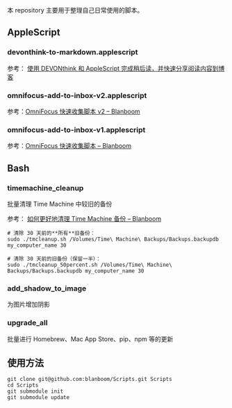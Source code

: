 本 repository 主要用于整理自己日常使用的脚本。

## AppleScript

### devonthink-to-markdown.applescript

参考： [使用 DEVONthink 和 AppleScript 完成稍后读，并快速分享阅读内容到博客](https://blanboom.org/2019/devonthink-to-markdown/)

### omnifocus-add-to-inbox-v2.applescript

参考：[OmniFocus 快速收集脚本 v2 – Blanboom](https://blanboom.org/2014/omnifocus-quick-entry-applescript-v2/)

### omnifocus-add-to-inbox-v1.applescript

参考：[OmniFocus 快速收集脚本 – Blanboom](https://blanboom.org/2014/omnifocus-quick-entry-applescript/)

## Bash

###  timemachine_cleanup

批量清理 Time Machine 中较旧的备份

参考： [如何更好地清理 Time Machine 备份 – Blanboom](https://blanboom.org/2020/timemachine-cleanup/)

```
# 清除 30 天前的**所有**旧备份：
sudo ./tmcleanup.sh /Volumes/Time\ Machine\ Backups/Backups.backupdb my_computer_name 30

# 清除 30 天前的旧备份（保留一半）：
sudo ./tmcleanup_50percent.sh /Volumes/Time\ Machine\ Backups/Backups.backupdb my_computer_name 30
```

### add_shadow_to_image

为图片增加阴影

### upgrade_all

批量进行 Homebrew、Mac App Store、pip、npm 等的更新

## 使用方法

```
git clone git@github.com:blanboom/Scripts.git Scripts
cd Scripts
git submodule init
git submodule update
```